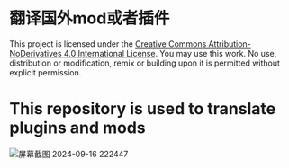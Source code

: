 # 翻译国外mod或者插件
This project is licensed under the [Creative Commons Attribution-NoDerivatives 4.0 International License](https://creativecommons.org/licenses/by-nd/4.0/).
You may use this work. No use, distribution or modification, remix or building upon it is permitted without explicit permission.
# This repository is used to translate plugins and mods


![屏幕截图 2024-09-16 222447](https://github.com/user-attachments/assets/c7150019-a508-4ac3-8411-0417e3af50d4)
